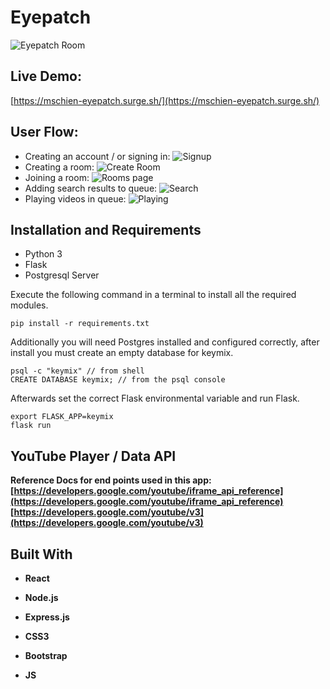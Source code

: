 # <b>Eyepatch</b>

![Eyepatch Room](https://github.com/mschien/eyepatch-client/blob/master/images/eyepatch1.png)
## Live Demo:
[https://mschien-eyepatch.surge.sh/](https://mschien-eyepatch.surge.sh/)

## User Flow:

- Creating an account / or signing in:
![Signup](https://github.com/mschien/eyepatch-client/blob/master/images/eyepatch6.png)
- Creating a room:
![Create Room](https://github.com/mschien/eyepatch-client/blob/master/images/eyepatch5.png)
- Joining a room:
![Rooms page](https://github.com/mschien/eyepatch-client/blob/master/images/eyepatch4.png)
- Adding search results to queue:
![Search](https://github.com/mschien/eyepatch-client/blob/master/images/eyepatch2.png)
- Playing videos in queue:
![Playing](https://github.com/mschien/eyepatch-client/blob/master/images/eyepatch3.png)

## Installation and Requirements

- Python 3
- Flask
- Postgresql Server

Execute the following command in a terminal to install all the required modules.

```
pip install -r requirements.txt
```

Additionally you will need Postgres installed and configured correctly, after install you must create an empty database for keymix.

```
psql -c "keymix" // from shell
CREATE DATABASE keymix; // from the psql console
```

Afterwards set the correct Flask environmental variable and run Flask.

```
export FLASK_APP=keymix
flask run
```

## <b>YouTube Player / Data API</b>

<b>Reference Docs for end points used in this app:
[https://developers.google.com/youtube/iframe_api_reference](https://developers.google.com/youtube/iframe_api_reference)
[https://developers.google.com/youtube/v3](https://developers.google.com/youtube/v3)

## <b>Built With</b>

- React

- Node.js

- Express.js

- CSS3

- Bootstrap

- JS
